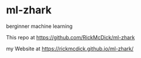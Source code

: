 # ml-zhark
berginner machine learning


This repo at https://github.com/RickMcDick/ml-zhark



my Website at https://rickmcdick.github.io/ml-zhark/

